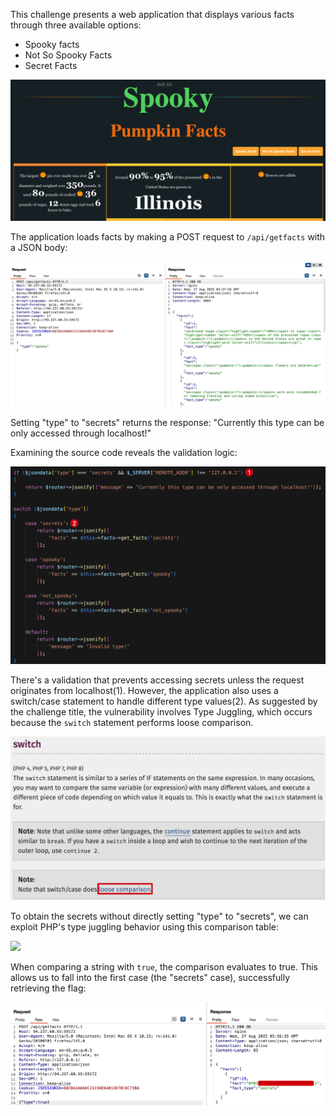 This challenge presents a web application that displays various facts through three available options:
- Spooky facts
- Not So Spooky Facts  
- Secret Facts

![Web Application Interface](./images/image.png)

The application loads facts by making a POST request to `/api/getfacts` with a JSON body:

![API Request Structure](./images/image(1).png)

Setting "type" to "secrets" returns the response: "Currently this type can be only accessed through localhost!"

Examining the source code reveals the validation logic:

![Source Code Analysis](./images/image(2).png)

There's a validation that prevents accessing secrets unless the request originates from localhost(1). However, the application also uses a switch/case statement to handle different type values(2). As suggested by the challenge title, the vulnerability involves Type Juggling, which occurs because the `switch` statement performs loose comparison.

![Switch Statement Logic](./images/image(3).png)

To obtain the secrets without directly setting "type" to "secrets", we can exploit PHP's type juggling behavior using this comparison table:

![](https://secops.group/wp-content/uploads/2022/12/Strict-Comparisions-1024x582.png)

When comparing a string with `true`, the comparison evaluates to true. This allows us to fall into the first case (the "secrets" case), successfully retrieving the flag:

![Flag Retrieved](./images/image(4).png)